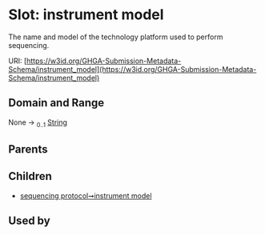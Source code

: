 
# Slot: instrument model


The name and model of the technology platform used to perform sequencing.

URI: [https://w3id.org/GHGA-Submission-Metadata-Schema/instrument_model](https://w3id.org/GHGA-Submission-Metadata-Schema/instrument_model)


## Domain and Range

None &#8594;  <sub>0..1</sub> [String](types/String.md)

## Parents


## Children

 *  [sequencing protocol➞instrument model](sequencing_protocol_instrument_model.md)

## Used by

